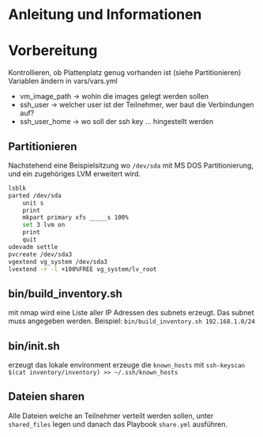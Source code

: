 # Anleitung und Informationen

# Vorbereitung
Kontrollieren, ob Plattenplatz genug vorhanden ist (siehe Partitionieren)
Variablen ändern in vars/vars.yml
* vm_image_path -> wohin die images gelegt werden sollen
* ssh_user -> welcher user ist der Teilnehmer, wer baut die Verbindungen auf?
* ssh_user_home -> wo soll der ssh key ... hingestellt werden

## Partitionieren
Nachstehend eine Beispielsitzung wo `/dev/sda` mit MS DOS Partitionierung,
und ein zugehöriges LVM erweitert wird.
```bash
lsblk
parted /dev/sda
    unit s
    print
    mkpart primary xfs _____s 100%
    set 3 lvm on
    print
    quit
udevadm settle
pvcreate /dev/sda3
vgextend vg_system /dev/sda3
lvextend -r -l +100%FREE vg_system/lv_root
```

## bin/build_inventory.sh
mit nmap wird eine Liste aller IP Adressen des subnets erzeugt.
Das subnet muss angegeben werden.
Beispiel: `bin/build_inventory.sh 192.168.1.0/24`

## bin/init.sh
erzeugt das lokale environment
erzeuge die `known_hosts` mit `ssh-keyscan $(cat inventory/inventory) >> ~/.ssh/known_hosts`

## Dateien sharen
Alle Dateien welche an Teilnehmer verteilt werden sollen, unter `shared_files` 
legen und danach das Playbook `share.yml` ausführen.